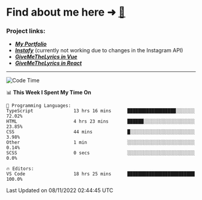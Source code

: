 # Find about me here ➜ [🧑](https://pauabella.dev)

### Project links:
- ***[My Portfolio](https://pauabella.dev)***
- ***[Instafy](https://instafy.me)*** (currently not working due to changes in the Instagram API)
- ***[GiveMeTheLyrics in Vue](https://lyrics.pauabella.dev)***
- ***[GiveMeTheLyrics in React](https://pauabella.dev/GiveMeTheLyrics)***

---
<!--START_SECTION:waka-->
![Code Time](http://img.shields.io/badge/Code%20Time-1%2C621%20hrs%2011%20mins-blue)

📊 **This Week I Spent My Time On** 

```text
💬 Programming Languages: 
TypeScript               13 hrs 16 mins      ██████████████████░░░░░░░   72.02% 
HTML                     4 hrs 23 mins       ██████░░░░░░░░░░░░░░░░░░░   23.85% 
CSS                      44 mins             █░░░░░░░░░░░░░░░░░░░░░░░░   3.98% 
Other                    1 min               ░░░░░░░░░░░░░░░░░░░░░░░░░   0.14% 
SCSS                     0 secs              ░░░░░░░░░░░░░░░░░░░░░░░░░   0.0%

🔥 Editors: 
VS Code                  18 hrs 25 mins      █████████████████████████   100.0%

```


 Last Updated on 08/11/2022 02:44:45 UTC
<!--END_SECTION:waka-->
